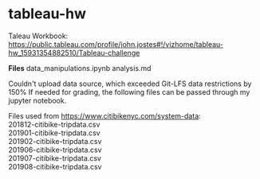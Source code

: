 # tableau-hw

Taleau Workbook: https://public.tableau.com/profile/john.jostes#!/vizhome/tableau-hw_15931354882510/Tableau-challenge

<b>Files</b>
data_manipulations.ipynb
analysis.md

Couldn't upload data source, which exceeded Git-LFS data restrictions by 150%
If needed for grading, the following files can be passed through my jupyter notebook.

Files used from https://www.citibikenyc.com/system-data: </br>
201812-citibike-tripdata.csv </br>
201901-citibike-tripdata.csv </br>
201902-citibike-tripdata.csv </br>
201906-citibike-tripdata.csv </br>
201907-citibike-tripdata.csv </br>
201908-citibike-tripdata.csv </br>
